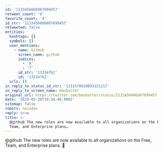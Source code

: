 ```yaml
---
id: '1133456606807699457'
retweet_count: '0'
favorite_count: '4'
id_str: '1133456606807699457'
retweeted: false
entities:
  hashtags: []
  symbols: []
  user_mentions:
    - name: GitHub
      screen_name: github
      indices:
        - '0'
        - '7'
      id_str: '13334762'
      id: '13334762'
  urls: []
in_reply_to_status_id_str: '1131578620093321217'
in_reply_to_screen_name: benbalter
original_url: https://twitter.com/benbalter/status/1133456606807699457
date: '2019-05-28T19:34:48.000Z'
sitemap: false
robots: noindex
reply: true
title: >-
  @github The new roles are now available to all organizations on the Free,
  Team, and Enterprise plans…
---
```


@github The new roles are now available to all organizations on the Free, Team, and Enterprise plans. 🎉
